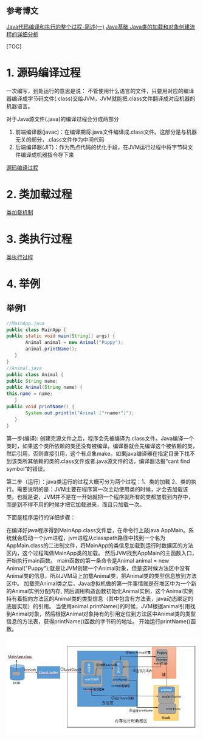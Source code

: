 ## 参考博文
[Java代码编译和执行的整个过程-简述(一)](https://zhuanlan.zhihu.com/p/32453148)
[Java基础 Java类的加载和对象创建流程的详细分析](https://www.cnblogs.com/study-everyday/p/6752715.html)


[TOC]

# 1. 源码编译过程
一次编写，到处运行的意思是说：
不管使用什么语言的文件，只要用对应的编译器编译成字节码文件(.class)交给JVM，JVM就能把.class文件翻译成对应机器的机器语言。

对于Java源文件(.java)的编译过程会分成两部分
1. 前端编译器(javac)：在编译期将.java文件编译成.class文件。这部分是与机器无关的部分，.class文件作为中间代码
2. 后端编译器(JIT)：作为热点代码的优化手段，在JVM运行过程中将字节码文件编译成机器指令存下来

[源码编译过程](./源码编译过程.md)

# 2. 类加载过程
[类加载机制](./类加载机制.md)


# 3. 类执行过程
[类执行过程](./类执行过程.md)


# 4. 举例
## 举例1
```java
//MainApp.java  
public class MainApp {  
public static void main(String[] args) {  
       Animal animal = new Animal("Puppy");  
       animal.printName();  
   }  
}  
//Animal.java  
public class Animal {  
public String name;  
public Animal(String name) {  
this.name = name;  
   }  
public void printName() {  
       System.out.println("Animal ["+name+"]");  
   }  
} 
```
第一步(编译): 创建完源文件之后，程序会先被编译为.class文件。Java编译一个类时，如果这个类所依赖的类还没有被编译，编译器就会先编译这个被依赖的类，然后引用，否则直接引用，这个有点象make。如果java编译器在指定目录下找不到该类所其依赖的类的.class文件或者.java源文件的话，编译器话报“cant find symbol”的错误。

第二步（运行）：java类运行的过程大概可分为两个过程：1、类的加载 2、类的执行。需要说明的是：JVM主要在程序第一次主动使用类的时候，才会去加载该类。也就是说，JVM并不是在一开始就把一个程序就所有的类都加载到内存中，而是到不得不用的时候才把它加载进来，而且只加载一次。

下面是程序运行的详细步骤：

在编译好java程序得到MainApp.class文件后，在命令行上敲java AppMain。系统就会启动一个jvm进程，jvm进程从classpath路径中找到一个名为AppMain.class的二进制文件，将MainApp的类信息加载到运行时数据区的方法区内，这个过程叫做MainApp类的加载。
然后JVM找到AppMain的主函数入口，开始执行main函数。
main函数的第一条命令是Animal animal = new Animal("Puppy");就是让JVM创建一个Animal对象，但是这时候方法区中没有Animal类的信息，所以JVM马上加载Animal类，把Animal类的类型信息放到方法区中。
加载完Animal类之后，Java虚拟机做的第一件事情就是在堆区中为一个新的Animal实例分配内存, 然后调用构造函数初始化Animal实例，这个Animal实例持有着指向方法区的Animal类的类型信息（其中包含有方法表，java动态绑定的底层实现）的引用。
当使用animal.printName()的时候，JVM根据animal引用找到Animal对象，然后根据Animal对象持有的引用定位到方法区中Animal类的类型信息的方法表，获得printName()函数的字节码的地址。
开始运行printName()函数。

![举例1](./pic/Java类的编译-加载-执行_举例1.jpg)